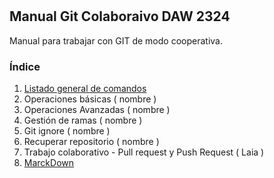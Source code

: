# 
## Manual Git Colaboraivo  DAW 2324
Manual para trabajar con  GIT de modo cooperativa.
### Índice 
1. [Listado general de comandos](commands_list.md)
2. Operaciones básicas ( nombre ) 
3. Operaciones Avanzadas ( nombre )
4. Gestión de ramas ( nombre ) 
5. Git ignore ( nombre ) 
6. Recuperar repositorio ( nombre )
7. Trabajo colaborativo - Pull request y Push Request ( Laia ) 
7. [MarckDown](markdown.md)

